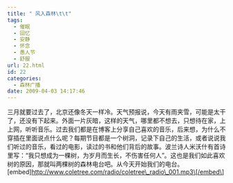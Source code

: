 ```yaml
---
title: " 风入森林\t\t"
tags:
  - 催眠
  - 回忆
  - 安静
  - 怀念
  - 愚人节
  - 舒服
url: 22.html
id: 22
categories:
  - 森林广播
date: 2009-04-03 14:17:46
---
```


三月就要过去了，北京还像冬天一样冷。天气预报说，今天有雨夹雪，可能是太干了，还没有下起来。外面一片灰暗，这样的天气，哪里都不想去，只想待在家，上上网，听听音乐。过去我们都是在博客上分享自己喜欢的音乐，后来想，为什么不穿插在里面说点什么呢？每期节目都是一个树洞，记录下自己的生活，或者说说我们听过的音乐，看过的电影，读过的书和他们背后的故事。波兰诗人米沃什有首诗里写：“我只想成为一棵树，为岁月而生长，不伤害任何人”。这也是我们如此喜欢树的原因，那就叫两棵树的森林电台吧。从今天开始我们的电台。   \[embed\]http://www.coletree.com/radio/coletree\_radio\_001.mp3\[/embed\]